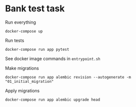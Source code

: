 # Bank test task

Run everything
```commandline
docker-compose up
```

Run tests

```commandline
docker-compose run app pytest
```

See docker image commands in `entrypoint.sh`


Make migrations

```commandline
docker-compose run app alembic revision --autogenerate -m "01_initial_migration"
```

Apply migrations

```commandline
docker-compose run app alembic upgrade head
```
